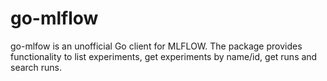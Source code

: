 # go-mlflow
go-mlfow is an unofficial Go client for MLFLOW. The package provides functionality to list experiments, get experiments by name/id, get runs and search runs.
